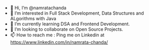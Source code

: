 - 👋 Hi, I’m @namratachanda
- 👀 I’m interested in Full Stack Development, Data Structures and ALgorithms with Java
- 🌱 I’m currently learning DSA and Frontend Development.
- 💞️ I’m looking to collaborate on Open Source Projects.
- 📫 How to reach me : Ping me on Linkedin at https://www.linkedin.com/in/namrata-chanda/

<!---
namratachanda/namratachanda is a ✨ special ✨ repository because its `README.md` (this file) appears on your GitHub profile.
You can click the Preview link to take a look at your changes.
--->
